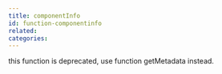 ```yaml
---
title: componentInfo
id: function-componentinfo
related:
categories:
---
```


this function is deprecated, use function getMetadata instead.